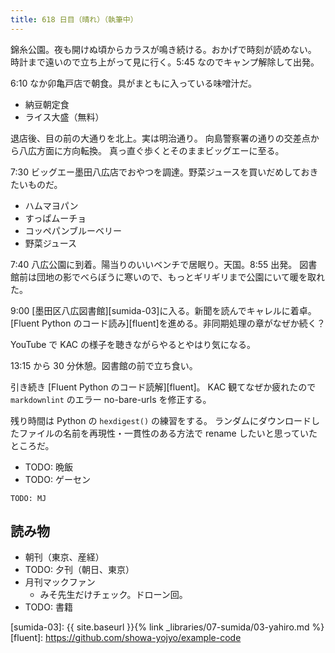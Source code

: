 ```yaml
---
title: 618 日目（晴れ）（執筆中）
---
```


錦糸公園。夜も開けぬ頃からカラスが鳴き続ける。おかげで時刻が読めない。
時計まで遠いので立ち上がって見に行く。5:45 なのでキャンプ解除して出発。

6:10 なか卯亀戸店で朝食。具がまともに入っている味噌汁だ。

* 納豆朝定食
* ライス大盛（無料）

退店後、目の前の大通りを北上。実は明治通り。
向島警察署の通りの交差点から八広方面に方向転換。
真っ直ぐ歩くとそのままビッグエーに至る。

7:30 ビッグエー墨田八広店でおやつを調達。野菜ジュースを買いだめしておきたいものだ。

* ハムマヨパン
* すっぱムーチョ
* コッペパンブルーベリー
* 野菜ジュース

7:40 八広公園に到着。陽当りのいいベンチで居眠り。天国。8:55 出発。
図書館前は団地の影でべらぼうに寒いので、もっとギリギリまで公園にいて暖を取れた。

9:00 [墨田区八広図書館][sumida-03]に入る。新聞を読んでキャレルに着卓。
[Fluent Python のコード読み][fluent]を進める。非同期処理の章がなぜか続く？

YouTube で KAC の様子を聴きながらやるとやはり気になる。

13:15 から 30 分休憩。図書館の前で立ち食い。

引き続き [Fluent Python のコード読解][fluent]。
KAC 観てなぜか疲れたので `markdownlint` のエラー no-bare-urls を修正する。

残り時間は Python の `hexdigest()` の練習をする。
ランダムにダウンロードしたファイルの名前を再現性・一貫性のある方法で rename したいと思っていたところだ。

* TODO: 晩飯
* TODO: ゲーセン

```text
TODO: MJ
```

## 読み物

* 朝刊（東京、産経）
* TODO: 夕刊（朝日、東京）
* 月刊マックファン
  * みそ先生だけチェック。ドローン回。
* TODO: 書籍

[sumida-03]: {{ site.baseurl }}{% link _libraries/07-sumida/03-yahiro.md %}
[fluent]: <https://github.com/showa-yojyo/example-code>
